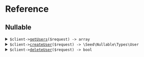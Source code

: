 # Reference
## Nullable
<details><summary><code>$client-><a href="/Seed/Nullable/NullableClient.php">getUsers</a>($request) -> array</code></summary>
<dl>
<dd>

#### 🔌 Usage

<dl>
<dd>

<dl>
<dd>

```php
$client->nullable->getUsers(
    $request,
);
```
</dd>
</dl>
</dd>
</dl>

#### ⚙️ Parameters

<dl>
<dd>

<dl>
<dd>

**$request:** `\Seed\Nullable\Requests\GetUsersRequest` 
    
</dd>
</dl>
</dd>
</dl>


</dd>
</dl>
</details>

<details><summary><code>$client-><a href="/Seed/Nullable/NullableClient.php">createUser</a>($request) -> \Seed\Nullable\Types\User</code></summary>
<dl>
<dd>

#### 🔌 Usage

<dl>
<dd>

<dl>
<dd>

```php
$client->nullable->createUser(
    $request,
);
```
</dd>
</dl>
</dd>
</dl>

#### ⚙️ Parameters

<dl>
<dd>

<dl>
<dd>

**$request:** `\Seed\Nullable\Requests\CreateUserRequest` 
    
</dd>
</dl>
</dd>
</dl>


</dd>
</dl>
</details>

<details><summary><code>$client-><a href="/Seed/Nullable/NullableClient.php">deleteUser</a>($request) -> bool</code></summary>
<dl>
<dd>

#### 🔌 Usage

<dl>
<dd>

<dl>
<dd>

```php
$client->nullable->deleteUser(
    $request,
);
```
</dd>
</dl>
</dd>
</dl>

#### ⚙️ Parameters

<dl>
<dd>

<dl>
<dd>

**$request:** `\Seed\Nullable\Requests\DeleteUserRequest` 
    
</dd>
</dl>
</dd>
</dl>


</dd>
</dl>
</details>

